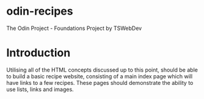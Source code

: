 # odin-recipes
The Odin Project - Foundations Project by TSWebDev

#  Introduction

Utilising all of the HTML concepts discussed up to this point, should be able to build a basic recipe website, consisting of a main index page which will have links to a few recipes.
    These pages should demonstrate the ability to use lists, links and images.